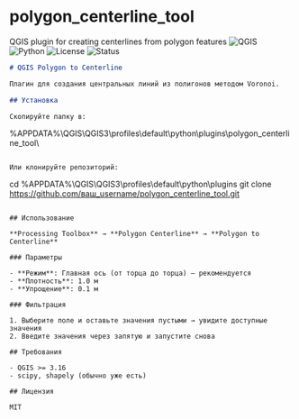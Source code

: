 # polygon_centerline_tool
QGIS plugin for creating centerlines from polygon features
![QGIS](https://img.shields.io/badge/QGIS-3.16+-green?logo=qgis)
![Python](https://img.shields.io/badge/Python-3.9+-blue?logo=python)
![License](https://img.shields.io/badge/License-MIT-yellow)
![Status](https://img.shields.io/badge/Status-Active-success)

```markdown
# QGIS Polygon to Centerline

Плагин для создания центральных линий из полигонов методом Voronoi.

## Установка

Скопируйте папку в:
```
%APPDATA%\QGIS\QGIS3\profiles\default\python\plugins\polygon_centerline_tool\
```

Или клонируйте репозиторий:
```
cd %APPDATA%\QGIS\QGIS3\profiles\default\python\plugins
git clone https://github.com/ваш_username/polygon_centerline_tool.git
```

## Использование

**Processing Toolbox** → **Polygon Centerline** → **Polygon to Centerline**

### Параметры

- **Режим**: Главная ось (от торца до торца) — рекомендуется
- **Плотность**: 1.0 м
- **Упрощение**: 0.1 м

### Фильтрация

1. Выберите поле и оставьте значения пустыми → увидите доступные значения
2. Введите значения через запятую и запустите снова

## Требования

- QGIS >= 3.16
- scipy, shapely (обычно уже есть)

## Лицензия

MIT
```
